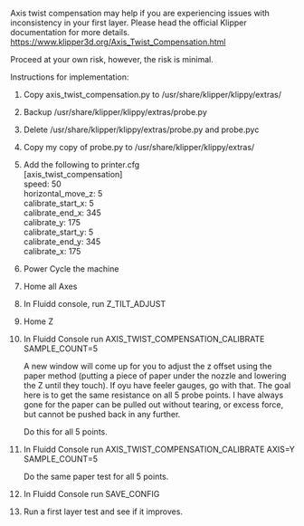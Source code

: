 Axis twist compensation may help if you are experiencing issues with inconsistency in your first layer. Please head the official Klipper documentation for more details. https://www.klipper3d.org/Axis_Twist_Compensation.html

Proceed at your own risk, however, the risk is minimal.

Instructions for implementation:
1. Copy axis_twist_compensation.py to /usr/share/klipper/klippy/extras/
2. Backup /usr/share/klipper/klippy/extras/probe.py
3. Delete /usr/share/klipper/klippy/extras/probe.py and probe.pyc
4. Copy my copy of probe.py to /usr/share/klipper/klippy/extras/
5. Add the following to printer.cfg  
    [axis_twist_compensation]  
    speed: 50  
    horizontal_move_z: 5  
    calibrate_start_x: 5  
    calibrate_end_x: 345  
    calibrate_y: 175  
    calibrate_start_y: 5  
    calibrate_end_y: 345  
    calibrate_x: 175  
7. Power Cycle the machine
8. Home all Axes
9. In Fluidd console, run Z_TILT_ADJUST
10. Home Z
11. In Fluidd Console run AXIS_TWIST_COMPENSATION_CALIBRATE SAMPLE_COUNT=5  

    A new window will come up for you to adjust the z offset using the paper method (putting a piece of paper under the nozzle and lowering the Z until they touch). If oyu have feeler gauges, go with that. The goal here is to get the same resistance on all 5 probe points. I have always gone for the paper can be pulled out without tearing, or excess force, but cannot be pushed back in any further.

    Do this for all 5 points.

13. In Fluidd Console run AXIS_TWIST_COMPENSATION_CALIBRATE AXIS=Y SAMPLE_COUNT=5

    Do the same paper test for all 5 points.

14. In Fluidd Console run SAVE_CONFIG
15. Run a first layer test and see if it improves.

